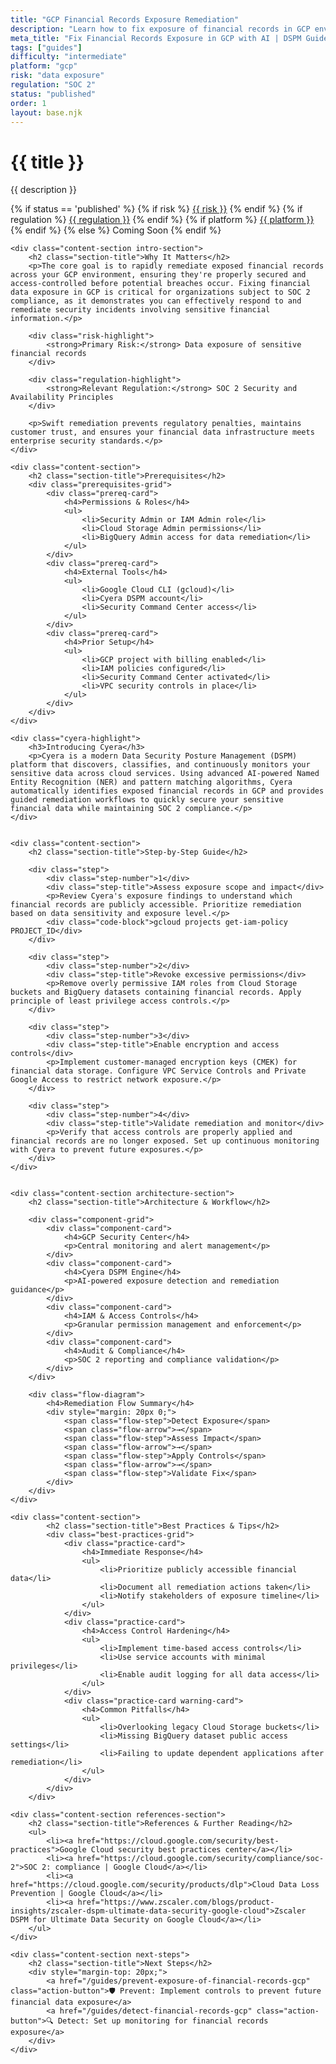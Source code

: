 ```yaml
---
title: "GCP Financial Records Exposure Remediation"
description: "Learn how to fix exposure of financial records in GCP environments. Follow step-by-step guidance for SOC 2 compliance and data protection."
meta_title: "Fix Financial Records Exposure in GCP with AI | DSPM Guide"
tags: ["guides"]
difficulty: "intermediate"
platform: "gcp"
risk: "data exposure"
regulation: "SOC 2"
status: "published"
order: 1
layout: base.njk
---
```


<div class="container">
    <div class="header">
        <h1>{{ title }}</h1>
        <p>{{ description }}</p>
        <div class="guide-tags-container">
			<div class="guide-tags-wrapper">
		    {% if status == 'published' %}
		        {% if risk %}
		        <a href="/risk/{{ risk | downcase | replace: ' ', '-' }}/" class="guide-tag risk">{{ risk }}</a>
		        {% endif %}
		        {% if regulation %}
		        <a href="/regulation/{{ regulation | downcase | replace: ' ', '-' }}/" class="guide-tag regulation">{{ regulation }}</a>
		        {% endif %}
		        {% if platform %}
		        <a href="/platforms/{{ platform | downcase | replace: ' ', '-' }}/" class="guide-tag platform">{{ platform }}</a>
		        {% endif %}
		    {% else %}
		        <span class="guide-tag coming-soon">Coming Soon</span>
		    {% endif %}
		</div>
		</div>
    </div>

    <div class="content-section intro-section">
        <h2 class="section-title">Why It Matters</h2>
        <p>The core goal is to rapidly remediate exposed financial records across your GCP environment, ensuring they're properly secured and access-controlled before potential breaches occur. Fixing financial data exposure in GCP is critical for organizations subject to SOC 2 compliance, as it demonstrates you can effectively respond to and remediate security incidents involving sensitive financial information.</p>
        
        <div class="risk-highlight">
            <strong>Primary Risk:</strong> Data exposure of sensitive financial records
        </div>
        
        <div class="regulation-highlight">
            <strong>Relevant Regulation:</strong> SOC 2 Security and Availability Principles
        </div>
        
        <p>Swift remediation prevents regulatory penalties, maintains customer trust, and ensures your financial data infrastructure meets enterprise security standards.</p>
    </div>

    <div class="content-section">
        <h2 class="section-title">Prerequisites</h2>
        <div class="prerequisites-grid">
            <div class="prereq-card">
                <h4>Permissions & Roles</h4>
                <ul>
                    <li>Security Admin or IAM Admin role</li>
                    <li>Cloud Storage Admin permissions</li>
                    <li>BigQuery Admin access for data remediation</li>
                </ul>
            </div>
            <div class="prereq-card">
                <h4>External Tools</h4>
                <ul>
                    <li>Google Cloud CLI (gcloud)</li>
                    <li>Cyera DSPM account</li>
                    <li>Security Command Center access</li>
                </ul>
            </div>
            <div class="prereq-card">
                <h4>Prior Setup</h4>
                <ul>
                    <li>GCP project with billing enabled</li>
                    <li>IAM policies configured</li>
                    <li>Security Command Center activated</li>
                    <li>VPC security controls in place</li>
                </ul>
            </div>
        </div>
    </div>
	
    <div class="cyera-highlight">
        <h3>Introducing Cyera</h3>
        <p>Cyera is a modern Data Security Posture Management (DSPM) platform that discovers, classifies, and continuously monitors your sensitive data across cloud services. Using advanced AI-powered Named Entity Recognition (NER) and pattern matching algorithms, Cyera automatically identifies exposed financial records in GCP and provides guided remediation workflows to quickly secure your sensitive financial data while maintaining SOC 2 compliance.</p>
    </div>
	

    <div class="content-section">
        <h2 class="section-title">Step-by-Step Guide</h2>
        
        <div class="step">
            <div class="step-number">1</div>
            <div class="step-title">Assess exposure scope and impact</div>
            <p>Review Cyera's exposure findings to understand which financial records are publicly accessible. Prioritize remediation based on data sensitivity and exposure level.</p>
            <div class="code-block">gcloud projects get-iam-policy PROJECT_ID</div>
        </div>

        <div class="step">
            <div class="step-number">2</div>
            <div class="step-title">Revoke excessive permissions</div>
            <p>Remove overly permissive IAM roles from Cloud Storage buckets and BigQuery datasets containing financial records. Apply principle of least privilege access controls.</p>
        </div>

        <div class="step">
            <div class="step-number">3</div>
            <div class="step-title">Enable encryption and access controls</div>
            <p>Implement customer-managed encryption keys (CMEK) for financial data storage. Configure VPC Service Controls and Private Google Access to restrict network exposure.</p>
        </div>

        <div class="step">
            <div class="step-number">4</div>
            <div class="step-title">Validate remediation and monitor</div>
            <p>Verify that access controls are properly applied and financial records are no longer exposed. Set up continuous monitoring with Cyera to prevent future exposures.</p>
        </div>
    </div>


    <div class="content-section architecture-section">
        <h2 class="section-title">Architecture & Workflow</h2>
        
        <div class="component-grid">
            <div class="component-card">
                <h4>GCP Security Center</h4>
                <p>Central monitoring and alert management</p>
            </div>
            <div class="component-card">
                <h4>Cyera DSPM Engine</h4>
                <p>AI-powered exposure detection and remediation guidance</p>
            </div>
            <div class="component-card">
                <h4>IAM & Access Controls</h4>
                <p>Granular permission management and enforcement</p>
            </div>
            <div class="component-card">
                <h4>Audit & Compliance</h4>
                <p>SOC 2 reporting and compliance validation</p>
            </div>
        </div>

        <div class="flow-diagram">
            <h4>Remediation Flow Summary</h4>
            <div style="margin: 20px 0;">
                <span class="flow-step">Detect Exposure</span>
                <span class="flow-arrow">→</span>
                <span class="flow-step">Assess Impact</span>
                <span class="flow-arrow">→</span>
                <span class="flow-step">Apply Controls</span>
                <span class="flow-arrow">→</span>
                <span class="flow-step">Validate Fix</span>
            </div>
        </div>
    </div>

	<div class="content-section">
	        <h2 class="section-title">Best Practices & Tips</h2>
	        <div class="best-practices-grid">
	            <div class="practice-card">
	                <h4>Immediate Response</h4>
	                <ul>
	                    <li>Prioritize publicly accessible financial data</li>
	                    <li>Document all remediation actions taken</li>
	                    <li>Notify stakeholders of exposure timeline</li>
	                </ul>
	            </div>
	            <div class="practice-card">
	                <h4>Access Control Hardening</h4>
	                <ul>
	                    <li>Implement time-based access controls</li>
	                    <li>Use service accounts with minimal privileges</li>
	                    <li>Enable audit logging for all data access</li>
	                </ul>
	            </div>
	            <div class="practice-card warning-card">
	                <h4>Common Pitfalls</h4>
	                <ul>
	                    <li>Overlooking legacy Cloud Storage buckets</li>
	                    <li>Missing BigQuery dataset public access settings</li>
	                    <li>Failing to update dependent applications after remediation</li>
	                </ul>
	            </div>
	        </div>
	    </div>

    <div class="content-section references-section">
        <h2 class="section-title">References & Further Reading</h2>
        <ul>
            <li><a href="https://cloud.google.com/security/best-practices">Google Cloud security best practices center</a></li>
            <li><a href="https://cloud.google.com/security/compliance/soc-2">SOC 2: compliance | Google Cloud</a></li>
            <li><a href="https://cloud.google.com/security/products/dlp">Cloud Data Loss Prevention | Google Cloud</a></li>
            <li><a href="https://www.zscaler.com/blogs/product-insights/zscaler-dspm-ultimate-data-security-google-cloud">Zscaler DSPM for Ultimate Data Security on Google Cloud</a></li>
        </ul>
    </div>

    <div class="content-section next-steps">
        <h2 class="section-title">Next Steps</h2>
        <div style="margin-top: 20px;">
            <a href="/guides/prevent-exposure-of-financial-records-gcp" class="action-button">🛡️ Prevent: Implement controls to prevent future financial data exposure</a>
            <a href="/guides/detect-financial-records-gcp" class="action-button">🔍 Detect: Set up monitoring for financial records exposure</a>
        </div>
    </div>
</div>